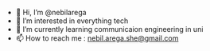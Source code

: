 - 👋 Hi, I’m @nebilarega
- 👀 I’m interested in everything tech
- 🌱 I’m currently learning communicaion engineering in uni
- 📫 How to reach me : nebil.arega.she@gmail.com

<!---
nebilarega/nebilarega is a ✨ special ✨ repository because its `README.md` (this file) appears on your GitHub profile.
You can click the Preview link to take a look at your changes.
--->
